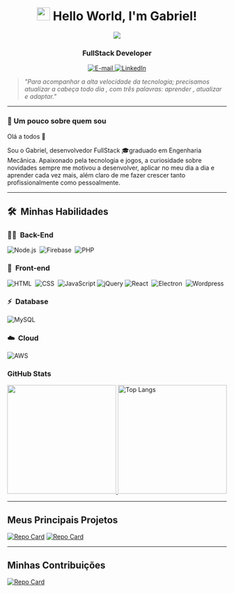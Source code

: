 <h1 align="center">
  <img src="https://media.giphy.com/media/hvRJCLFzcasrR4ia7z/giphy.gif" width="30px" height="30px"> Hello World, I'm Gabriel!
</h1>

<div align="center">
   <img src="https://i.pinimg.com/originals/ca/26/2e/ca262e0354eea311c41134c3e4bc3bc2.gif"/>
</div>

<h3 align="center">
  FullStack Developer
</h3>

<div align="center">
<p>
<a href="mailto:gabrielkrusso@gmail.com">
<img src="https://img.shields.io/badge/-email-000?style=for-the-badge&amp;logo=microsoft-outlook&amp;logoColor=7520FF" alt="E-mail">
</a>
<a href="https://www.linkedin.com/in/gabrielkrusso"><img src="https://img.shields.io/badge/LinkedIn-000?style=for-the-badge&logo=linkedin&logoColor=0E76A8" alt="LinkedIn"></a>
</div>

> *"Para acompanhar a alta velocidade da tecnologia; precisamos atualizar a cabeça todo dia , com três palavras: aprender , atualizar e adaptar."*

***

### 🎯 Um pouco sobre quem sou

Olá a todos 👋

Sou o Gabriel, desenvolvedor FullStack 🎓graduado em Engenharia Mecânica.
Apaixonado pela tecnologia e jogos, a curiosidade sobre novidades sempre me motivou a desenvolver, aplicar no meu dia a dia e aprender cada vez mais, além claro de me fazer crescer tanto profissionalmente como pessoalmente. 

***
## 🛠 &nbsp;Minhas Habilidades

### 👩‍💻 &nbsp;Back-End

![Node.js](https://img.shields.io/badge/Node.js-000?style=for-the-badge&logo=node.js)&nbsp;
![Firebase](https://img.shields.io/badge/-Firebase-000?style=for-the-badge&logo=firebase)&nbsp;
![PHP](https://img.shields.io/badge/-PHP-000?style=for-the-badge&logo=php)&nbsp;

### 🎨 &nbsp;Front-end
![HTML](https://img.shields.io/badge/-HTML-000?style=for-the-badge&logo=HTML5)&nbsp;
![CSS](https://img.shields.io/badge/-CSS-000?style=for-the-badge&logo=CSS3&logoColor=139DFF)&nbsp;
![JavaScript](https://img.shields.io/badge/JavaScript-000?style=for-the-badge&logo=javascript)
![jQuery](https://img.shields.io/badge/jQuery-000?style=for-the-badge&logo=jquery)
![React](https://img.shields.io/badge/-React-000?style=for-the-badge&logo=react)&nbsp;
![Electron](https://img.shields.io/badge/-Electron-000?style=for-the-badge&logo=electron&logoColor=FFF)&nbsp;
![Wordpress](https://img.shields.io/badge/-Wordpress-000?style=for-the-badge&logo=wordpress)&nbsp;

### ⚡ &nbsp;Database 
![MySQL](https://img.shields.io/badge/-MySQL-000?style=for-the-badge&logo=mysql)&nbsp;

### ☁️ &nbsp;Cloud
![AWS](https://img.shields.io/badge/-AWS-000?style=for-the-badge&logo=amazonaws)&nbsp;


<h3 align="left">GitHub Stats</h3>

<div align="left">
	<a href="https://github.com/gabrielkalbaitzrusso/github-readme-stats" target = "_blank">
		<img height="250em" src="https://github-readme-stats.vercel.app/api?username=gabrielkalbaitzrusso&theme=transparent&bg_color=000&border_color=30A3DC&show_icons=true&icon_color=30A3DC&title_color=00FF00&text_color=FFF">
	</a>
	<img height="250em" alt="Top Langs" src="https://github-readme-stats-git-masterrstaa-rickstaa.vercel.app/api/top-langs/?username=gabrielkalbaitzrusso&bg_color=000&border_color=30A3DC&title_color=00FF00&text_color=FFF">
</div>

***
## Meus Principais Projetos
[![Repo Card](https://github-readme-stats.vercel.app/api/pin/?username=gabrielkalbaitzrusso&repo=pokedex&bg_color=000&border_color=30A3DC&show_icons=true&icon_color=30A3DC&title_color=00FF00&text_color=FFF&height=250em)](https://github.com/gabrielkalbaitzrusso/pokedex)
[![Repo Card](https://github-readme-stats.vercel.app/api/pin/?username=gabrielkalbaitzrusso&repo=churrascometro&bg_color=000&border_color=30A3DC&show_icons=true&icon_color=30A3DC&title_color=00FF00&text_color=FFF&height=250em)](https://github.com/gabrielkalbaitzrusso/churrascometro)

***

## Minhas Contribuições
[![Repo Card](https://github-readme-stats.vercel.app/api/pin/?username=gabrielkalbaitzrusso&repo=dio-lab-open-source&bg_color=000&border_color=30A3DC&show_icons=true&icon_color=30A3DC&title_color=00FF00&text_color=FFF&height=250em)](https://github.com/gabrielkalbaitzrusso/dio-lab-open-source)
